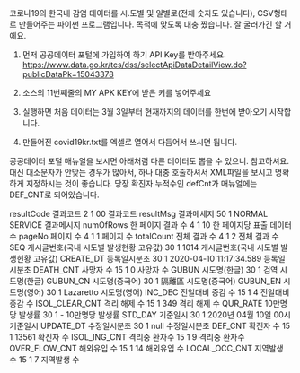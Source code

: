 코로나19의 한국내 감염 데이터를 시.도별 및 일별로(전체 숫자도 있습니다), CSV형태로 만들어주는 파이썬 프로그램입니다.
목적에 맞도록 대충 짰습니다. 잘 굴러가긴 할 거에요.

1. 먼저 공공데이터 포털에 가입하여 하기 API Key를 받아주세요.
https://www.data.go.kr/tcs/dss/selectApiDataDetailView.do?publicDataPk=15043378

2. 소스의 11번째줄의 MY APK KEY에 받은 키를 넣어주세요

3. 실행하면 처음 데이터는 3월 3일부터 현재까지의 데이터를 한번에 받아오기 시작합니다.

4. 만들어진 covid19kr.txt를 엑셀로 열어서 다듬어서 쓰시면 됩니다.

공공데이터 포털 매뉴얼을 보시면 아래처럼 다른 데이터도 뽑을 수 있으니. 참고하셔요. 대신 대소문자가 안맞는 경우가 많아서, 하나 대충 호출하셔서 XML파일을 보시고 명확하게 지정하시는 것이 좋습니다.
당장 확진자 누적수인 defCnt가 매뉴얼에는 DEF_CNT로 되어있습니다.

resultCode	결과코드	2	1	00	결과코드
resultMsg	결과메세지	50	1	NORMAL SERVICE	결과메시지
numOfRows	한 페이지 결과 수	4	1	10	한 페이지당 표출 데이터 수
pageNo	페이지 수	4	1	1	페이지 수
totalCount	전체 결과 수	4	1	2	전체 결과 수
SEQ	게시글번호(국내 시도별 발생현황 고유값)	30	1	1014	게시글번호(국내 시도별 발생현황 고유값)
CREATE_DT	등록일시분초	30	1	2020-04-10 11:17:34.589	등록일시분초
DEATH_CNT	사망자 수	15	1	0	사망자 수
GUBUN	시도명(한글)	30	1	검역	시도명(한글)
GUBUN_CN	시도명(중국어)	30	1	隔離區	시도명(중국어)
GUBUN_EN	시도명(영어)	30	1	Lazaretto	시도명(영어)
INC_DEC	전일대비 증감 수	15	1	4	전일대비 증감 수
ISOL_CLEAR_CNT	격리 해제 수	15	1	349	격리 해제 수
QUR_RATE	10만명당 발생률	30	1	-	10만명당 발생률
STD_DAY	기준일시	30	1	2020년 04월 10일 00시	기준일시
UPDATE_DT	수정일시분초 	30	1	null	수정일시분초 
DEF_CNT	확진자 수	15	1	13561	확진자 수
ISOL_ING_CNT	격리중 환자수	15	1	9	격리중 환자수
OVER_FLOW_CNT	해외유입 수	15	1	14	해외유입 수
LOCAL_OCC_CNT	지역발생 수 	15	1	7	지역발생 수 
